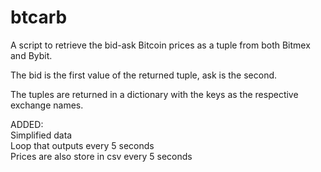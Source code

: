 # btcarb

A script to retrieve the bid-ask Bitcoin prices as a tuple from both Bitmex and Bybit. 

The bid is the first value of the returned tuple, ask is the second.

The tuples are returned in a dictionary with the keys as the respective exchange names.



ADDED:<br>
Simplified data<br>
Loop that outputs every 5 seconds<br>
Prices are also store in csv every 5 seconds<br>
